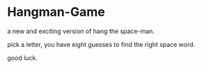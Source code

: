 # Hangman-Game



a new and exciting version of hang the space-man.

pick a letter, you have eight guesses to find the right space word.

good luck.

